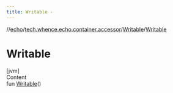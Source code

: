 ```yaml
---
title: Writable -
---
```

//[echo](../../index.md)/[tech.whence.echo.container.accessor](../index.md)/[Writable](index.md)/[Writable](-writable.md)



# Writable  
[jvm]  
Content  
fun [Writable](-writable.md)()  



